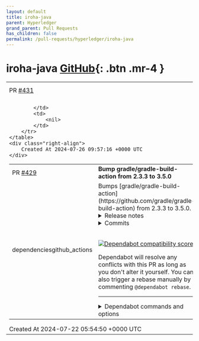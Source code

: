 ```yaml
---
layout: default
title: iroha-java
parent: Hyperledger
grand_parent: Pull Requests
has_children: false
permalink: /pull-requests/hyperledger/iroha-java
---
```


# iroha-java <span class="fs-3 right-align">[GitHub](https://github.com/hyperledger/iroha-java){: .btn .mr-4 }</span>


<div>
    <table>
        <tr>
            <td>
                PR <a href="https://github.com/hyperledger/iroha-java/pull/431" class=".btn">#431</a>
            </td>
            <td>
                <b>
                    Update to rc21
                </b>
            </td>
        </tr>
        <tr>
            <td>
                
            </td>
            <td>
                <nil>
            </td>
        </tr>
    </table>
    <div class="right-align">
        Created At 2024-07-26 09:57:16 +0000 UTC
    </div>
</div>

<div>
    <table>
        <tr>
            <td>
                PR <a href="https://github.com/hyperledger/iroha-java/pull/429" class=".btn">#429</a>
            </td>
            <td>
                <b>
                    Bump gradle/gradle-build-action from 2.3.3 to 3.5.0
                </b>
            </td>
        </tr>
        <tr>
            <td>
                <span class="chip">dependencies</span><span class="chip">github_actions</span>
            </td>
            <td>
                Bumps [gradle/gradle-build-action](https://github.com/gradle/gradle-build-action) from 2.3.3 to 3.5.0.
<details>
<summary>Release notes</summary>
<p><em>Sourced from <a href="https://github.com/gradle/gradle-build-action/releases">gradle/gradle-build-action's releases</a>.</em></p>
<blockquote>
<h2>v3.5.0</h2>
<blockquote>
<p>[!IMPORTANT]
As of <code>v3</code> this action has been superceded by <code>gradle/actions/setup-gradle</code>.
Any workflow that uses <code>gradle/gradle-build-action@v3</code> will transparently delegate to <code>gradle/actions/setup-gradle@v3</code>.</p>
<p>Users are encouraged to update their workflows, replacing:</p>
<pre><code>uses: gradle/gradle-build-action@v3
</code></pre>
<p>with</p>
<pre><code>uses: gradle/actions/setup-gradle@v3
</code></pre>
<p>See the <a href="https://github.com/gradle/actions/tree/main/setup-gradle">setup-gradle documentation</a> for up-to-date documentation for <code>gradle/actions/setup-gradle</code>.</p>
</blockquote>
<p>For release details, see <a href="https://github.com/gradle/actions/releases/tag/v3.5.0">https://github.com/gradle/actions/releases/tag/v3.5.0</a></p>
<h2>v3.4.2</h2>
<blockquote>
<p>[!IMPORTANT]
As of <code>v3</code> this action has been superceded by <code>gradle/actions/setup-gradle</code>.
Any workflow that uses <code>gradle/gradle-build-action@v3</code> will transparently delegate to <code>gradle/actions/setup-gradle@v3</code>.</p>
<p>Users are encouraged to update their workflows, replacing:</p>
<pre><code>uses: gradle/gradle-build-action@v3
</code></pre>
<p>with</p>
<pre><code>uses: gradle/actions/setup-gradle@v3
</code></pre>
<p>See the <a href="https://github.com/gradle/actions/tree/main/setup-gradle">setup-gradle documentation</a> for up-to-date documentation for <code>gradle/actions/setup-gradle</code>.</p>
</blockquote>
<p>For release details, see <a href="https://github.com/gradle/actions/releases/tag/v3.4.2">https://github.com/gradle/actions/releases/tag/v3.4.2</a></p>
<h2>v3.4.1</h2>
<blockquote>
<p>[!IMPORTANT]
As of <code>v3</code> this action has been superceded by <code>gradle/actions/setup-gradle</code>.
Any workflow that uses <code>gradle/gradle-build-action@v3</code> will transparently delegate to <code>gradle/actions/setup-gradle@v3</code>.</p>
<p>Users are encouraged to update their workflows, replacing:</p>
<pre><code>uses: gradle/gradle-build-action@v3
</code></pre>
<p>with</p>
<pre><code></code></pre>
</blockquote>
<!-- raw HTML omitted -->
</blockquote>
<p>... (truncated)</p>
</details>
<details>
<summary>Commits</summary>
<ul>
<li><a href="https://github.com/gradle/gradle-build-action/commit/ac2d340dc04d9e1113182899e983b5400c17cda1"><code>ac2d340</code></a> Bump to v3.5.0</li>
<li><a href="https://github.com/gradle/gradle-build-action/commit/66535aaf56f831b35e3a8481c9c99b665b84dd45"><code>66535aa</code></a> Bump to v3.4.2</li>
<li><a href="https://github.com/gradle/gradle-build-action/commit/04b20c065cf1ab708c96e64a8811018d0a1fbc88"><code>04b20c0</code></a> Bump to v3.4.1</li>
<li><a href="https://github.com/gradle/gradle-build-action/commit/db35f2304698ac6ff98958322dfd3db0a5da9fdf"><code>db35f23</code></a> Bump to v3.4.0</li>
<li><a href="https://github.com/gradle/gradle-build-action/commit/4c39dd82cd5e1ec7c6fa0173bb41b4b6bb3b86ff"><code>4c39dd8</code></a> Bump to v3.3.2</li>
<li><a href="https://github.com/gradle/gradle-build-action/commit/e2097ccd7e8ed48671dc068ac4efa86d25745b39"><code>e2097cc</code></a> Bump to use v3.3.1</li>
<li><a href="https://github.com/gradle/gradle-build-action/commit/8baac4c8ef753599f92eeb509c246d09d6250fa6"><code>8baac4c</code></a> Map setup-gradle outputs back to gradle-build-action</li>
<li><a href="https://github.com/gradle/gradle-build-action/commit/595fa85721f407447040bb9c9976254d88ad793d"><code>595fa85</code></a> Run quick-check on main</li>
<li><a href="https://github.com/gradle/gradle-build-action/commit/f02f491d0d40a7ae88c67d3eaf2f3aa55c60a27b"><code>f02f491</code></a> Update action.yml for setup-gradle@v3.3.0</li>
<li><a href="https://github.com/gradle/gradle-build-action/commit/cb6e43f18001186272630908bb44a8246d3df780"><code>cb6e43f</code></a> Emit correct deprecation warnings in setup-gradle</li>
<li>Additional commits viewable in <a href="https://github.com/gradle/gradle-build-action/compare/v2.3.3...v3.5.0">compare view</a></li>
</ul>
</details>
<br />


[![Dependabot compatibility score](https://dependabot-badges.githubapp.com/badges/compatibility_score?dependency-name=gradle/gradle-build-action&package-manager=github_actions&previous-version=2.3.3&new-version=3.5.0)](https://docs.github.com/en/github/managing-security-vulnerabilities/about-dependabot-security-updates#about-compatibility-scores)

Dependabot will resolve any conflicts with this PR as long as you don't alter it yourself. You can also trigger a rebase manually by commenting `@dependabot rebase`.

[//]: # (dependabot-automerge-start)
[//]: # (dependabot-automerge-end)

---

<details>
<summary>Dependabot commands and options</summary>
<br />

You can trigger Dependabot actions by commenting on this PR:
- `@dependabot rebase` will rebase this PR
- `@dependabot recreate` will recreate this PR, overwriting any edits that have been made to it
- `@dependabot merge` will merge this PR after your CI passes on it
- `@dependabot squash and merge` will squash and merge this PR after your CI passes on it
- `@dependabot cancel merge` will cancel a previously requested merge and block automerging
- `@dependabot reopen` will reopen this PR if it is closed
- `@dependabot close` will close this PR and stop Dependabot recreating it. You can achieve the same result by closing it manually
- `@dependabot show <dependency name> ignore conditions` will show all of the ignore conditions of the specified dependency
- `@dependabot ignore this major version` will close this PR and stop Dependabot creating any more for this major version (unless you reopen the PR or upgrade to it yourself)
- `@dependabot ignore this minor version` will close this PR and stop Dependabot creating any more for this minor version (unless you reopen the PR or upgrade to it yourself)
- `@dependabot ignore this dependency` will close this PR and stop Dependabot creating any more for this dependency (unless you reopen the PR or upgrade to it yourself)


</details>
            </td>
        </tr>
    </table>
    <div class="right-align">
        Created At 2024-07-22 05:54:50 +0000 UTC
    </div>
</div>

